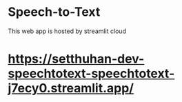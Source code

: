 # Speech-to-Text
This web app is hosted by streamlit cloud
# https://setthuhan-dev-speechtotext-speechtotext-j7ecy0.streamlit.app/
